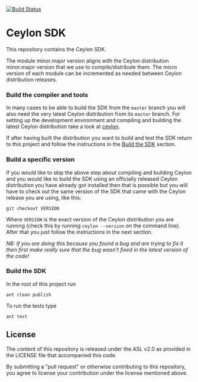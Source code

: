 [![Build Status](https://ci-ceylon.rhcloud.com/buildStatus/icon?job=ceylon-sdk)](https://ci-ceylon.rhcloud.com/job/ceylon-sdk/)

# Ceylon SDK

This repository contains the Ceylon SDK.

The module minor.major version aligns with the Ceylon distribution minor.major
version that we use to compile/distribute them. The micro version of each module
can be incremented as needed between Ceylon distribution releases.

### Build the compiler and tools

In many cases to be able to build the SDK from the `master` branch you will also need
the very latest Ceylon distribution from its `master` branch. For setting up the
development environment and compiling and building the latest Ceylon distribution
take a look at [ceylon](https://github.com/ceylon/ceylon/tree/master/dist#ceylon-distribution).

If after having built the distribution you want to build and test the SDK
return to this project and follow the instructions in the [Build the SDK](#build-the-sdk) section.

### Build a specific version

If you would like to skip the above step about compiling and building Ceylon and you
would like to build the SDK using an officially released Ceylon distribution you have
already got installed then that is possible but you will have to check out the same
version of the SDK that came with the Ceylon release you are using, like this:

    git checkout VERSION
    
Where `VERSION` is the exact version of the Ceylon distribution you are running
(check this by running `ceylon --version` on the command line). After that you just
follow the instructions in the next section.

*NB: If you are doing this because you found a bug and are trying to fix it then first make
really sure that the bug wasn't fixed in the latest version of the code!*

### Build the SDK

In the root of this project run

    ant clean publish
    
To run the tests type

    ant test

## License

The content of this repository is released under the ASL v2.0
as provided in the LICENSE file that accompanied this code.

By submitting a "pull request" or otherwise contributing to this repository, you
agree to license your contribution under the license mentioned above.
